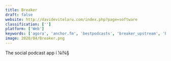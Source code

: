 ```yaml
---
title: Breaker
draft: false 
website: http://davidevitelaru.com/index.php?page=software
classification: ['']
platform: ['Web']
keywords: ['agora', 'anchor.fm', 'bestpodcasts', 'breaker_upstream', 'broadcast', 'castbox', 'downcast', 'listen_app', 'luminary', 'minicast', 'otto_radio', 'overcast', 'player_fm', 'podlink', 'podcast_addict', 'podcast_gift', 'podcastmenu', 'podcasts_by_raterfox', 'saycaster', 'smart_podcast_player', 'transistor.fm']
image: 2020/04/Breaker.png
---
```

The social podcast app í ¼í¾§